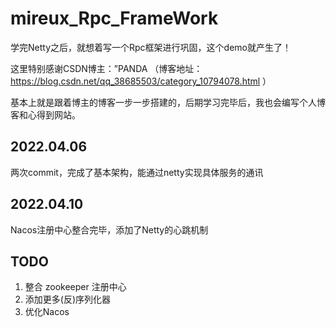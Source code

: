 # mireux_Rpc_FrameWork
学完Netty之后，就想着写一个Rpc框架进行巩固，这个demo就产生了！

这里特别感谢CSDN博主：”PANDA （博客地址：https://blog.csdn.net/qq_38685503/category_10794078.html ）

基本上就是跟着博主的博客一步一步搭建的，后期学习完毕后，我也会编写个人博客和心得到网站。

## 2022.04.06
两次commit，完成了基本架构，能通过netty实现具体服务的通讯

## 2022.04.10
Nacos注册中心整合完毕，添加了Netty的心跳机制


## TODO
1. 整合 zookeeper 注册中心
2. 添加更多(反)序列化器
3. 优化Nacos
